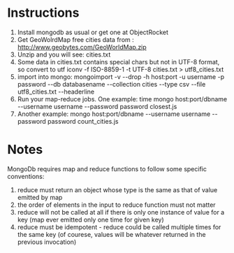 Instructions
============

1. Install mongodb as usual or get one at ObjectRocket 
2. Get GeoWolrdMap free cities data from : http://www.geobytes.com/GeoWorldMap.zip 
3. Unzip and you will see: cities.txt
4. Some data in cities.txt contains special chars but not in UTF-8 format, so convert to utf
    iconv -f ISO-8859-1 -t UTF-8 cities.txt > utf8_cities.txt
5. import into mongo:
   mongoimport -v --drop  -h host:port -u username -p password --db databasename --collection cities --type csv --file utf8_cities.txt --headerline
6. Run your map-reduce jobs. One example:
   time mongo host:port/dbname --username username --password password closest.js
7. Another example:
   mongo host:port/dbname --username username --password password count_cities.js

Notes
=====

MongoDb requires map and reduce functions to follow some specific conventions:

1. reduce must return an object whose type is the same as that of value emitted by map
2. the order of elements in the input to reduce function must not matter
3. reduce will not be called at all if there is only one instance of value for a key (map ever emitted only one time for given key)
4. reduce must be idempotent - reduce could be called multiple times for the same key (of courese, values will be whatever returned in the previous invocation)
